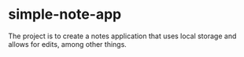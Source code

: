 # simple-note-app
The project is to create a notes application that uses local storage 
and allows for edits, among other things.  



